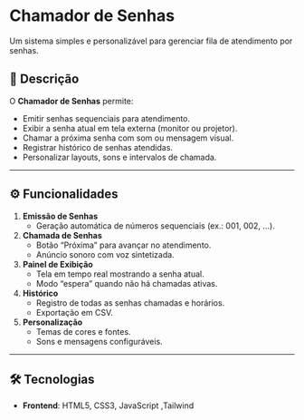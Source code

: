 # Chamador de Senhas

Um sistema simples e personalizável para gerenciar fila de atendimento por senhas. 

## 📝 Descrição

O **Chamador de Senhas** permite:
- Emitir senhas sequenciais para atendimento.  
- Exibir a senha atual em tela externa (monitor ou projetor).  
- Chamar a próxima senha com som ou mensagem visual.  
- Registrar histórico de senhas atendidas.  
- Personalizar layouts, sons e intervalos de chamada.  



---

## ⚙️ Funcionalidades

1. **Emissão de Senhas**  
   - Geração automática de números sequenciais (ex.: 001, 002, …).  
2. **Chamada de Senhas**  
   - Botão “Próxima” para avançar no atendimento.  
   - Anúncio sonoro com voz sintetizada.  
3. **Painel de Exibição**  
   - Tela em tempo real mostrando a senha atual.  
   - Modo “espera” quando não há chamadas ativas.  
4. **Histórico**  
   - Registro de todas as senhas chamadas e horários.  
   - Exportação em CSV.  
5. **Personalização**  
   - Temas de cores e fontes.  
   - Sons e mensagens configuráveis.  

---

## 🛠️ Tecnologias

- **Frontend**: HTML5, CSS3, JavaScript ,Tailwind 



